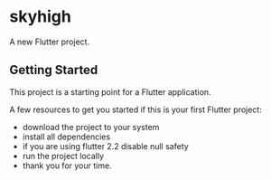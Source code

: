 # skyhigh

A new Flutter project.

## Getting Started

This project is a starting point for a Flutter application.

A few resources to get you started if this is your first Flutter project:

- download the project to your system
- install all dependencies
- if you are using flutter 2.2 disable null safety
- run the project locally
- thank you for your time.
